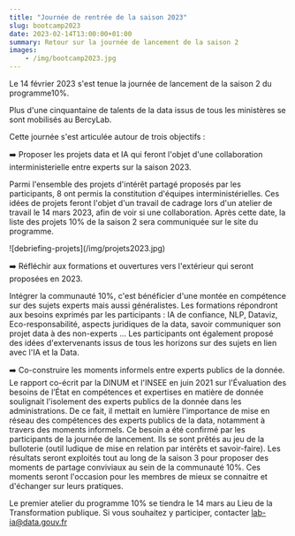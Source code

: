 ```yaml
---
title: "Journée de rentrée de la saison 2023"
slug: bootcamp2023
date: 2023-02-14T13:00:00+01:00
summary: Retour sur la journée de lancement de la saison 2
images: 
    - /img/bootcamp2023.jpg
---
```


Le 14 février 2023 s'est tenue la journée de lancement de la saison 2 du programme10%.

Plus d'une cinquantaine de talents de la data issus de tous les ministères se sont mobilisés au BercyLab.


Cette journée s'est articulée autour de trois objectifs : 

➡️ Proposer les projets data et IA qui feront l'objet d'une collaboration interministerielle entre experts sur la saison 2023.

Parmi l'ensemble des projets d'intérêt partagé proposés par les participants, 8 ont permis la constitution d'équipes interministérielles. Ces idées de projets feront l'objet d'un travail de cadrage lors d'un atelier de travail le 14 mars 2023, afin de voir si une collaboration. Après cette date, la liste des projets 10% de la saison 2 sera communiquée sur le site du programme. 

<div style="width:500" markdown="1">
    ![debriefing-projets](/img/projets2023.jpg)
</div>

➡️ Réfléchir aux formations et ouvertures vers l'extérieur qui seront proposées en 2023. 

Intégrer la communauté 10%, c'est bénéficier d'une montée en compétence sur des sujets experts mais aussi généralistes. Les formations répondront aux besoins exprimés par les participants : IA de confiance, NLP, Dataviz, Eco-responsabilité, aspects juridiques de la data, savoir communiquer son projet data à des non-experts ... 
Les participants ont également proposé des idées d'extervenants issus de tous les horizons sur des sujets en lien avec l'IA et la Data. 

➡️ Co-construire les moments informels entre experts publics de la donnée.
Le rapport co-écrit par la DINUM et l'INSEE en juin 2021 sur l'Évaluation des besoins de l’État en compétences et expertises en matière de donnée soulignait l'isolement des experts publics de la donnée dans les administrations. De ce fait, il mettait en lumière l'importance de mise en réseau des compétences des experts publics de la data, notamment à travers des moments informels. 
Ce besoin a été confirmé par les participants de la journée de lancement. Ils se sont prêtés au jeu de la bulloterie (outil ludique de mise en relation par intérêts et savoir-faire). Les résultats seront exploités tout au long de la saison 3 pour proposer des moments de partage conviviaux au sein de la communauté 10%. Ces moments seront l'occasion pour les membres de mieux se connaitre et d'échanger sur leurs pratiques. 

Le premier atelier du programme 10% se tiendra le 14 mars au Lieu de la Transformation publique. Si vous souhaitez y participer, contacter lab-ia@data.gouv.fr

